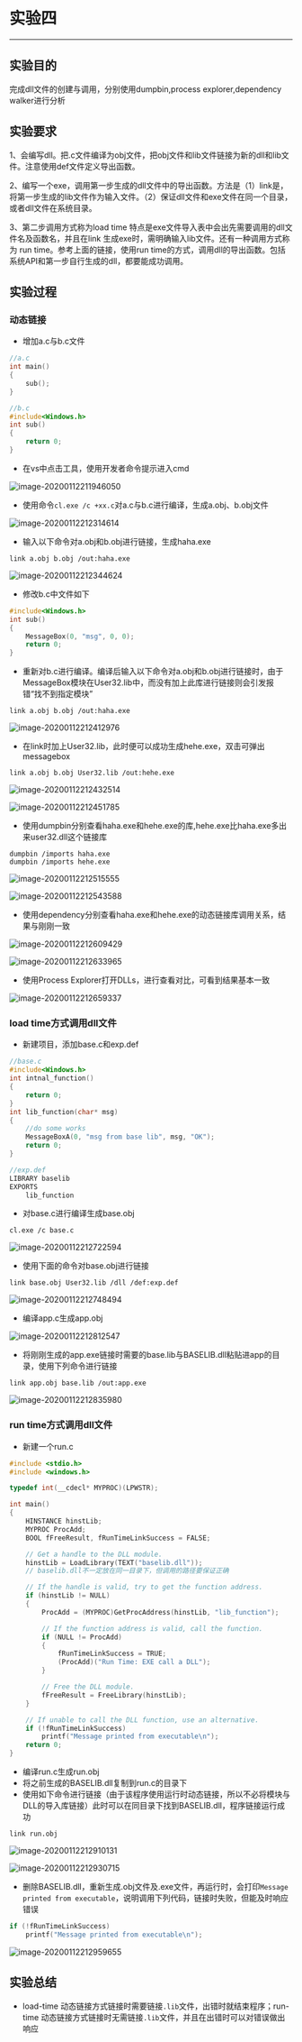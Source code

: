 # 实验四

----

## 实验目的

完成dll文件的创建与调用，分别使用dumpbin,process explorer,dependency walker进行分析

## 实验要求

1、会编写dll。把.c文件编译为obj文件，把obj文件和lib文件链接为新的dll和lib文件。注意使用def文件定义导出函数。

2、编写一个exe，调用第一步生成的dll文件中的导出函数。方法是（1）link是，将第一步生成的lib文件作为输入文件。（2）保证dll文件和exe文件在同一个目录，或者dll文件在系统目录。

3、第二步调用方式称为load time 特点是exe文件导入表中会出先需要调用的dll文件名及函数名，并且在link 生成exe时，需明确输入lib文件。还有一种调用方式称为 run time。参考上面的链接，使用run time的方式，调用dll的导出函数。包括系统API和第一步自行生成的dll，都要能成功调用。

## 实验过程

### 动态链接

* 增加a.c与b.c文件

```c
//a.c
int main()
{
	sub();
}
```

```c
//b.c
#include<Windows.h>
int sub()
{
	return 0;
}
```

* 在vs中点击工具，使用开发者命令提示进入cmd

![image-20200112211946050](实验报告四.assets/image-20200112211946050.png)

* 使用命令`cl.exe /c +xx.c`对a.c与b.c进行编译，生成a.obj、b.obj文件

![image-20200112212314614](实验报告四.assets/image-20200112212314614.png)

* 输入以下命令对a.obj和b.obj进行链接，生成haha.exe

```
link a.obj b.obj /out:haha.exe
```

![image-20200112212344624](实验报告四.assets/image-20200112212344624.png)

* 修改b.c中文件如下

```c
#include<Windows.h>
int sub()
{
	MessageBox(0, "msg", 0, 0);
	return 0;
}
```

* 重新对b.c进行编译。编译后输入以下命令对a.obj和b.obj进行链接时，由于MessageBox模块在User32.lib中，而没有加上此库进行链接则会引发报错“找不到指定模块”

```
link a.obj b.obj /out:haha.exe
```

![image-20200112212412976](实验报告四.assets/image-20200112212412976.png)

* 在link时加上User32.lib，此时便可以成功生成hehe.exe，双击可弹出messagebox

```
link a.obj b.obj User32.lib /out:hehe.exe
```

![image-20200112212432514](实验报告四.assets/image-20200112212432514.png)

![image-20200112212451785](实验报告四.assets/image-20200112212451785.png)

* 使用dumpbin分别查看haha.exe和hehe.exe的库,hehe.exe比haha.exe多出来user32.dll这个链接库

```
dumpbin /imports haha.exe
dumpbin /imports hehe.exe
```

![image-20200112212515555](实验报告四.assets/image-20200112212515555.png)

![image-20200112212543588](实验报告四.assets/image-20200112212543588.png)

* 使用dependency分别查看haha.exe和hehe.exe的动态链接库调用关系，结果与刚刚一致

![image-20200112212609429](实验报告四.assets/image-20200112212609429.png)

![image-20200112212633965](实验报告四.assets/image-20200112212633965.png)

* 使用Process Explorer打开DLLs，进行查看对比，可看到结果基本一致

![image-20200112212659337](实验报告四.assets/image-20200112212659337.png)

### load time方式调用dll文件

* 新建项目，添加base.c和exp.def

```c
//base.c
#include<Windows.h>
int intnal_function()
{
	return 0;
}
int lib_function(char* msg)
{
	//do some works
	MessageBoxA(0, "msg from base lib", msg, "OK");
    return 0;
}
```

```c
//exp.def
LIBRARY baselib
EXPORTS
    lib_function
```

* 对base.c进行编译生成base.obj

```
cl.exe /c base.c
```

![image-20200112212722594](实验报告四.assets/image-20200112212722594.png)

* 使用下面的命令对base.obj进行链接

```
link base.obj User32.lib /dll /def:exp.def
```

![image-20200112212748494](实验报告四.assets/image-20200112212748494.png)

* 编译app.c生成app.obj

![image-20200112212812547](实验报告四.assets/image-20200112212812547.png)

* 将刚刚生成的app.exe链接时需要的base.lib与BASELIB.dll粘贴进app的目录，使用下列命令进行链接

```
link app.obj base.lib /out:app.exe
```

![image-20200112212835980](实验报告四.assets/image-20200112212835980.png)

### run time方式调用dll文件

* 新建一个run.c

```c
#include <stdio.h>
#include <windows.h>

typedef int(__cdecl* MYPROC)(LPWSTR);

int main()
{
    HINSTANCE hinstLib;
    MYPROC ProcAdd;
    BOOL fFreeResult, fRunTimeLinkSuccess = FALSE;

    // Get a handle to the DLL module.
    hinstLib = LoadLibrary(TEXT("baselib.dll"));
    // baselib.dll不一定放在同一目录下，但调用的路径要保证正确

    // If the handle is valid, try to get the function address.
    if (hinstLib != NULL)
    {
        ProcAdd = (MYPROC)GetProcAddress(hinstLib, "lib_function");

        // If the function address is valid, call the function.
        if (NULL != ProcAdd)
        {
            fRunTimeLinkSuccess = TRUE;
            (ProcAdd)("Run Time: EXE call a DLL");
        }

        // Free the DLL module.
        fFreeResult = FreeLibrary(hinstLib);
    }

    // If unable to call the DLL function, use an alternative.
    if (!fRunTimeLinkSuccess)
        printf("Message printed from executable\n");
    return 0;
}
```

* 编译run.c生成run.obj
* 将之前生成的BASELIB.dll复制到run.c的目录下
* 使用如下命令进行链接（由于该程序使用运行时动态链接，所以不必将模块与DLL的导入库链接）此时可以在同目录下找到BASELIB.dll，程序链接运行成功

```
link run.obj
```

![image-20200112212910131](实验报告四.assets/image-20200112212910131.png)

![image-20200112212930715](实验报告四.assets/image-20200112212930715.png)

* 删除BASELIB.dll，重新生成.obj文件及.exe文件，再运行时，会打印`Message printed from executable`，说明调用下列代码，链接时失败，但能及时响应错误

```c
if (!fRunTimeLinkSuccess)
    printf("Message printed from executable\n");
```

![image-20200112212959655](实验报告四.assets/image-20200112212959655.png)

## 实验总结

* load-time 动态链接方式链接时需要链接`.lib`文件，出错时就结束程序；run-time 动态链接方式链接时无需链接`.lib`文件，并且在出错时可以对错误做出响应
